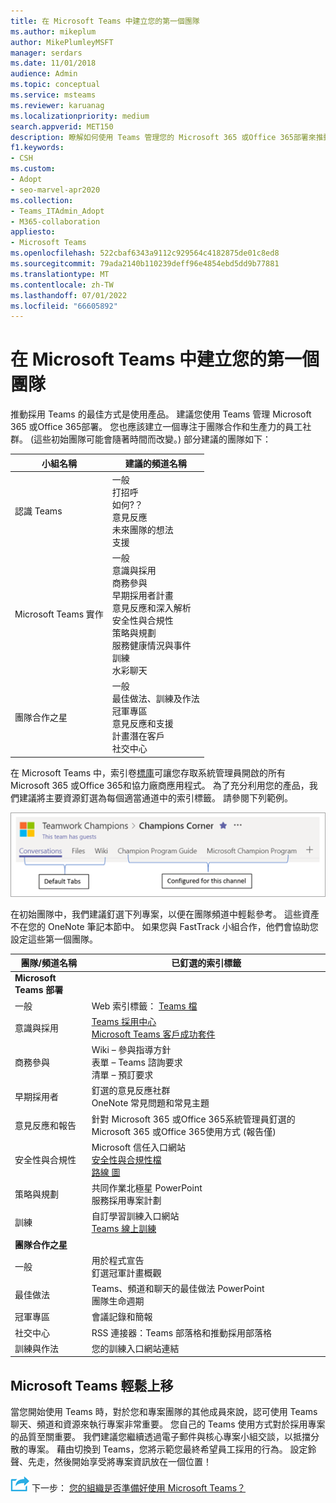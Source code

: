 ```yaml
---
title: 在 Microsoft Teams 中建立您的第一個團隊
ms.author: mikeplum
author: MikePlumleyMSFT
manager: serdars
ms.date: 11/01/2018
audience: Admin
ms.topic: conceptual
ms.service: msteams
ms.reviewer: karuanag
ms.localizationpriority: medium
search.appverid: MET150
description: 瞭解如何使用 Teams 管理您的 Microsoft 365 或Office 365部署來推動 Teams 採用，包括如何將重要資源釘選為適當頻道中的索引標籤。
f1.keywords:
- CSH
ms.custom:
- Adopt
- seo-marvel-apr2020
ms.collection:
- Teams_ITAdmin_Adopt
- M365-collaboration
appliesto:
- Microsoft Teams
ms.openlocfilehash: 522cbaf6343a9112c929564c4182875de01c8ed8
ms.sourcegitcommit: 79ada2140b110239deff96e4854ebd5dd9b77881
ms.translationtype: MT
ms.contentlocale: zh-TW
ms.lasthandoff: 07/01/2022
ms.locfileid: "66605892"
---
```

# <a name="create-your-first-teams-in-microsoft-teams"></a>在 Microsoft Teams 中建立您的第一個團隊

推動採用 Teams 的最佳方式是使用產品。 建議您使用 Teams 管理 Microsoft 365 或Office 365部署。 您也應該建立一個專注于團隊合作和生產力的員工社群。  (這些初始團隊可能會隨著時間而改變。) 部分建議的團隊如下：

| 小組名稱 | 建議的頻道名稱 |
| --------- | ---------------------- |
| 認識 Teams | 一般</br> 打招呼</br> 如何?？</br>意見反應 </br> 未來團隊的想法 </br> 支援 |
| Microsoft Teams 實作 | 一般 <br/> 意識與採用 <br/> 商務參與 <br/> 早期採用者計畫 <br/> 意見反應和深入解析 <br/> 安全性與合規性 <br/> 策略與規劃 <br/> 服務健康情況與事件 <br/> 訓練 <br/> 水彩聊天 |
| 團隊合作之星 | 一般 <br/> 最佳做法、訓練及作法 <br/> 冠軍專區 <br/> 意見反應和支援 <br/> 計畫潛在客戶 <br/> 社交中心 |

在 Microsoft Teams 中，索引卷[標庫](/microsoftteams/platform/concepts/tabs/tabs-overview)可讓您存取系統管理員開啟的所有 Microsoft 365 或Office 365和協力廠商應用程式。 為了充分利用您的產品，我們建議將主要資源釘選為每個適當通道中的索引標籤。 請參閱下列範例。

![顯示預設和自訂索引標籤的螢幕擷取畫面。](media/teams-adoption-tab-example.png)

在初始團隊中，我們建議釘選下列專案，以便在團隊頻道中輕鬆參考。 這些資產不在您的 OneNote 筆記本節中。 如果您與 FastTrack 小組合作，他們會協助您設定這些第一個團隊。 

|團隊/頻道名稱 | 已釘選的索引標籤 |
|----------------- | ---------- |
| **Microsoft Teams 部署** ||
| 一般 | Web 索引標籤： [Teams 檔](./index.yml) |
| 意識與採用 | [Teams 採用中心](https://aka.ms/DriveTeamsAdoption)<br/>[Microsoft Teams 客戶成功套件](https://aka.ms/TeamsCustomerSuccess)|
| 商務參與 | Wiki – 參與指導方針<br/>表單 – Teams 諮詢要求<br/>清單 – 預訂要求 |
|早期採用者 | 釘選的意見反應社群 <br/> OneNote 常見問題和常見主題 |
| 意見反應和報告 | 針對 Microsoft 365 或Office 365系統管理員釘選的 Microsoft 365 或Office 365使用方式 (報告僅)  |
| 安全性與合規性 | Microsoft 信任入口網站 <br/> [安全性與合規性檔](/office365/securitycompliance/index)<br/> [路線 圖](/office365/securitycompliance/security-roadmap) |
| 策略與規劃 | 共同作業北極星 PowerPoint <br/> 服務採用專案計劃 |
| 訓練 | 自訂學習訓練入口網站 <br/> [Teams 線上訓練](https://aka.ms/TeamsTraining) |
| **團隊合作之星**|  |
| 一般 | 用於程式宣告 <br/> 釘選冠軍計畫概觀 |
| 最佳做法 | Teams、頻道和聊天的最佳做法 PowerPoint <br/> 團隊生命週期 |
| 冠軍專區 | 會議記錄和簡報 |
| 社交中心 | RSS 連接器：Teams 部落格和推動採用部落格 |
| 訓練與作法 | 您的訓練入口網站連結 |

## <a name="making-the-switch-to-microsoft-teams"></a>Microsoft Teams 輕鬆上移

當您開始使用 Teams 時，對於您和專案團隊的其他成員來說，認可使用 Teams 聊天、頻道和資源來執行專案非常重要。 您自己的 Teams 使用方式對於採用專案的品質至關重要。 我們建議您繼續透過電子郵件與核心專案小組交談，以抵擋分散的專案。 藉由切換到 Teams，您將示範您最終希望員工採用的行為。 設定鈴聲、先走，然後開始享受將專案資訊放在一個位置！  

![描繪下一個步驟的圖示。](media/teams-adoption-next-icon.png) 下一步： [您的組織是否準備好使用 Microsoft Teams？](teams-adoption-assess-readiness.md)